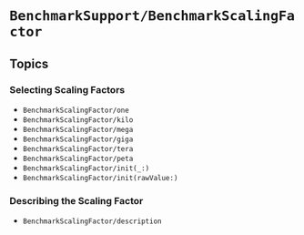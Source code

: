 # ``BenchmarkSupport/BenchmarkScalingFactor``

## Topics

### Selecting Scaling Factors

- ``BenchmarkScalingFactor/one``
- ``BenchmarkScalingFactor/kilo``
- ``BenchmarkScalingFactor/mega``
- ``BenchmarkScalingFactor/giga``
- ``BenchmarkScalingFactor/tera``
- ``BenchmarkScalingFactor/peta``
- ``BenchmarkScalingFactor/init(_:)``
- ``BenchmarkScalingFactor/init(rawValue:)``

### Describing the Scaling Factor

- ``BenchmarkScalingFactor/description``

